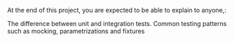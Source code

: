 At the end of this project, you are expected to be able to explain to anyone,:

The difference between unit and integration tests.
Common testing patterns such as mocking, parametrizations and fixtures
